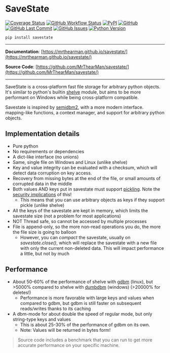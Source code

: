 # SaveState

[![Coverage Status][coverage-badge]][coverage]
[![GitHub Workflow Status][status-badge]][status]
[![PyPI][pypi-badge]][pypi]
[![GitHub][licence-badge]][licence]
[![GitHub Last Commit][repo-badge]][repo]
[![GitHub Issues][issues-badge]][issues]
[![Python Version][version-badge]][pypi]

```shell
pip install savestate
```

---

**Documentation**: [https://mrthearman.github.io/savestate/](https://mrthearman.github.io/savestate/)

**Source Code**: [https://github.com/MrThearMan/savestate/](https://github.com/MrThearMan/savestate/)

---

SaveState is a cross-platform fast file storage for arbitrary python objects.
It's similar to python's builtin [shelve][shelve] module, but aims to be more
performant on Windows while being cross-platform compatible.

Savestate is inspired by [semidbm2][semidbm2], with a more modern interface.
mapping-like functions, a context manager, and support for
arbitrary python objects.

## Implementation details
- Pure python
- No requirements or dependencies
- A dict-like interface (no unions)
- Same, single file on Windows and Linux (unlike shelve)
- Key and value integrity can be evaluated with a checksum, which will detect data corruption on key access.
- Recovery from missing bytes at the end of the file, or small amounts of corrupted data in the middle
- Both values AND keys put in savestate must support [pickling][pickling].
Note the [security implications][security] of this!
  - This means that you can use arbitrary objects as keys if they support pickle (unlike shelve)
- All the keys of the savestate are kept in memory, which limits the savestate size (not a problem for most applications)
- NOT Thread safe, so cannot be accessed by multiple processes
- File is append-only, so the more non-read operations you do, the more the file size is going to balloon
  - However, you can *compact* the savestate, usually on *savestate.close()*, which will replace the savestate with a new file with only the current non-deleted data.
  This will impact performance a little, but not by much

## Performance
- About 50-60% of the performance of shelve with [gdbm][gdbm] (linux),
  but >5000% compared to shelve with [dumbdbm][dumbdbm] (windows) (>20000% for deletes!)
  - Performance is more favorable with large keys and values when compared to gdbm,
    but gdbm is still faster on subsequent reads/writes thanks to its caching
- A dbm-mode for about double the speed of regular mode, but only string-type keys and values
  - This is about 25-30% of the performance of gdbm on its own.
  - Note: Values will be returned in bytes form!

> Source code includes a benchmark that you can run to get more accurate performance on your specific machine.


[shelve]: https://docs.python.org/3/library/shelve.html
[semidbm2]: https://github.com/quora/semidbm2
[pickling]: https://docs.python.org/3/library/pickle.html#module-pickle
[security]: https://docs.python.org/3/library/pickle.html#module-pickle
[gdbm]: https://docs.python.org/3/library/dbm.html#module-dbm.gnu
[dumbdbm]: https://docs.python.org/3/library/dbm.html#module-dbm.dumb

[coverage-badge]: https://coveralls.io/repos/github/MrThearMan/savestate/badge.svg?branch=master
[status-badge]: https://img.shields.io/github/actions/workflow/status/MrThearMan/savestate/test.yml?branch=main
[pypi-badge]: https://img.shields.io/pypi/v/savestate
[licence-badge]: https://img.shields.io/github/license/MrThearMan/savestate
[repo-badge]: https://img.shields.io/github/last-commit/MrThearMan/savestate
[issues-badge]: https://img.shields.io/github/issues-raw/MrThearMan/savestate
[version-badge]: https://img.shields.io/pypi/pyversions/savestate

[coverage]: https://coveralls.io/github/MrThearMan/savestate?branch=master
[status]: https://github.com/MrThearMan/savestate/actions/workflows/test.yml
[pypi]: https://pypi.org/project/savestate
[licence]: https://github.com/MrThearMan/savestate/blob/master/LICENSE
[repo]: https://github.com/MrThearMan/savestate/commits/master
[issues]: https://github.com/MrThearMan/savestate/issues
